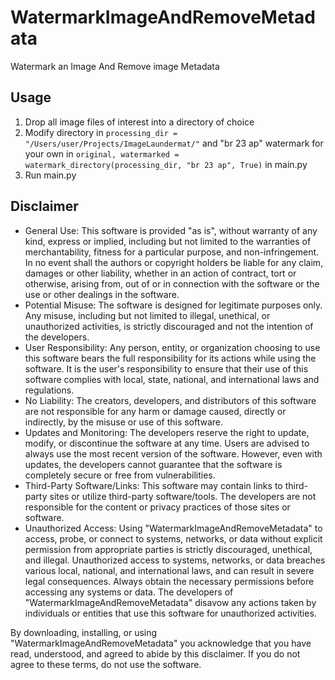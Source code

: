 # WatermarkImageAndRemoveMetadata
Watermark an Image And Remove image Metadata

## Usage
1. Drop all image files of interest into a directory of choice
2. Modify directory in `processing_dir = "/Users/user/Projects/ImageLaundermat/"` and "br 23 ap" watermark for your own in `original, watermarked = watermark_directory(processing_dir, "br 23 ap", True)` in main.py
3. Run main.py

## Disclaimer

- General Use: This software is provided "as is", without warranty of any kind, express or implied, including but not limited to the warranties of merchantability, fitness for a particular purpose, and non-infringement. In no event shall the authors or copyright holders be liable for any claim, damages or other liability, whether in an action of contract, tort or otherwise, arising from, out of or in connection with the software or the use or other dealings in the software.
- Potential Misuse: The software is designed for legitimate purposes only. Any misuse, including but not limited to illegal, unethical, or unauthorized activities, is strictly discouraged and not the intention of the developers.
- User Responsibility: Any person, entity, or organization choosing to use this software bears the full responsibility for its actions while using the software. It is the user's responsibility to ensure that their use of this software complies with local, state, national, and international laws and regulations.
- No Liability: The creators, developers, and distributors of this software are not responsible for any harm or damage caused, directly or indirectly, by the misuse or use of this software.
- Updates and Monitoring: The developers reserve the right to update, modify, or discontinue the software at any time. Users are advised to always use the most recent version of the software. However, even with updates, the developers cannot guarantee that the software is completely secure or free from vulnerabilities.
- Third-Party Software/Links: This software may contain links to third-party sites or utilize third-party software/tools. The developers are not responsible for the content or privacy practices of those sites or software.
- Unauthorized Access: Using "WatermarkImageAndRemoveMetadata" to access, probe, or connect to systems, networks, or data without explicit permission from appropriate parties is strictly discouraged, unethical, and illegal. Unauthorized access to systems, networks, or data breaches various local, national, and international laws, and can result in severe legal consequences. Always obtain the necessary permissions before accessing any systems or data. The developers of "WatermarkImageAndRemoveMetadata" disavow any actions taken by individuals or entities that use this software for unauthorized activities.

By downloading, installing, or using "WatermarkImageAndRemoveMetadata" you acknowledge that you have read, understood, and agreed to abide by this disclaimer. If you do not agree to these terms, do not use the software.
